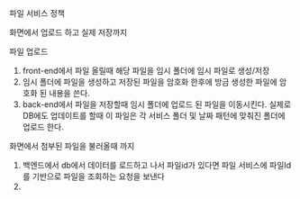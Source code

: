 파일 서비스 정책

화면에서 업로드 하고 실제 저장까지
 
파일 업로드 
1. front-end에서 파일 올릴때 해당 파일을 임시 폴더에 임시 파일로 생성/저장
2. 임시 폴더에 파일을 생성하고 저장된 파일을 암호화 한후에  방금 생성한 파일에 암호화 된 내용을 쓴다.
3. back-end에서 파일을 저장할때 임시 폴더에 업로드 된 파일을 이동시킨다. 실제로 DB에도 업데이트를 할때 이 파일은 각 서비스 폴더 및 날짜 패턴에 맞춰진 폴더에 업로드 한다.

화면에서 첨부된 파일을 불러올때 까지
1. 백엔드에서 db에서 데이터를 로드하고 나서 파일id가 있다면 파일 서비스에 파일Id를 기반으로 파일을 조회하는 요청을 보낸다
2. 

<!--stackedit_data:
eyJoaXN0b3J5IjpbMTcwMDYwNTkzLC0xNDAzNDA2NzI4LC0xMz
gwMzkzNDY4LDQwODA4MDEzMSwtMjA4ODc0NjYxMiw5NDA5ODky
NDFdfQ==
-->